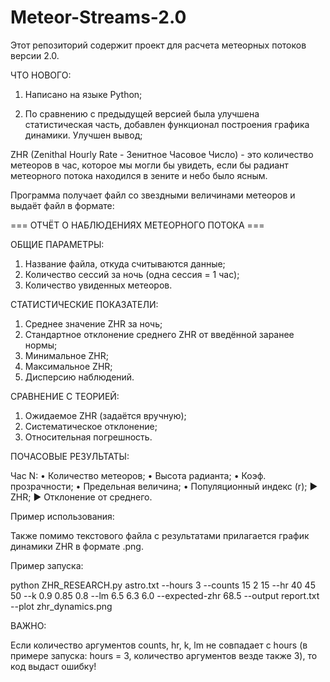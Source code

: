 # Meteor-Streams-2.0

Этот репозиторий содержит проект для расчета метеорных потоков версии 2.0.

ЧТО НОВОГО:

1. Написано на языке Python;

2. По сравнению с предыдущей версией была улучшена статистическая часть, добавлен функционал построения графика динамики. Улучшен вывод;

ZHR (Zenithal Hourly Rate - Зенитное Часовое Число) - это количество метеоров в час, которое мы могли бы увидеть, если бы радиант метеорного потока находился в зените и небо было ясным.

Программа получает файл со звездными величинами метеоров и выдаёт файл в формате:

=== ОТЧЁТ О НАБЛЮДЕНИЯХ МЕТЕОРНОГО ПОТОКА ===

ОБЩИЕ ПАРАМЕТРЫ:
1. Название файла, откуда считываются данные;
2. Количество сессий за ночь (одна сессия = 1 час);
3. Количество увиденных метеоров.

СТАТИСТИЧЕСКИЕ ПОКАЗАТЕЛИ:
1. Среднее значение ZHR за ночь;
2. Стандартное отклонение среднего ZHR от введённой заранее нормы;
3. Минимальное ZHR;
4. Максимальное ZHR;
5. Дисперсию наблюдений.

СРАВНЕНИЕ С ТЕОРИЕЙ:
1. Ожидаемое ZHR (задаётся вручную);
2. Систематическое отклонение;
3. Относительная погрешность.

ПОЧАСОВЫЕ РЕЗУЛЬТАТЫ:

Час N:
• Количество метеоров;
• Высота радианта;
• Коэф. прозрачности;
• Предельная величина;
• Популяционный индекс (r);
► ZHR;
► Отклонение от среднего.

Пример использования:

Также помимо текстового файла с результатами прилагается график динамики ZHR в формате .png.

Пример запуска:

python ZHR_RESEARCH.py astro.txt --hours 3 --counts 15 2 15 --hr 40 45 50 --k 0.9 0.85 0.8 --lm 6.5 6.3 6.0 --expected-zhr 68.5 --output report.txt --plot zhr_dynamics.png

ВАЖНО:

Если количество аргументов counts, hr, k, lm не совпадает с hours (в примере запуска: hours = 3, количество аргументов везде также 3), то код выдаст ошибку!
